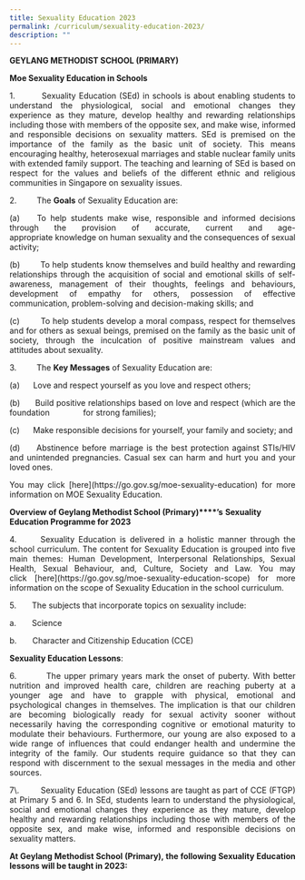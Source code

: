 ```yaml
---
title: Sexuality Education 2023
permalink: /curriculum/sexuality-education-2023/
description: ""
---
```

**GEYLANG METHODIST SCHOOL (PRIMARY)**

**Moe Sexua****l****ity Education in Schools**

<p style="text-align: justify;">1.         Sexuality Education (SEd) in schools is about enabling students to understand the physiological, social and emotional changes they experience as they mature, develop healthy and rewarding relationships including those with members of the opposite sex, and make wise, informed and responsible decisions on sexuality matters. SEd is premised on the importance of the family as the basic unit of society. This means encouraging healthy, heterosexual marriages and stable nuclear family units with extended family support. The teaching and learning of SEd is based on respect for the values and beliefs of the different ethnic and religious communities in Singapore on sexuality issues.

2.         The **Goals** of Sexuality Education are:<br>

<p style="text-align: justify;">(a)    To help students make wise, responsible and informed decisions through the provision of accurate, current and age-appropriate knowledge on human sexuality and the consequences of sexual activity;

<p style="text-align: justify;">(b)        To help students know themselves and build healthy and rewarding relationships through the acquisition of social and emotional skills of self-awareness, management of their thoughts, feelings and behaviours, development of empathy for others, possession of effective communication, problem-solving and decision-making skills; and

<p style="text-align: justify;">(c)        To help students develop a moral compass, respect for themselves and for others as sexual beings, premised on the family as the basic unit of society, through the inculcation of positive mainstream values and attitudes about sexuality.

3.         The **Key Messages** of Sexuality Education are:

<p style="text-align: justify;">(a)      Love and respect yourself as you love and respect others;

<p style="text-align: justify;">(b)      Build positive relationships based on love and respect (which are the foundation               for strong families);

<p style="text-align: justify;">(c)      Make responsible decisions for yourself, your family and society; and

<p style="text-align: justify;">(d)     Abstinence before marriage is the best protection against STIs/HIV and unintended pregnancies. Casual sex can harm and hurt you and your loved ones.

<p style="text-align: justify;">You may click [here](https://go.gov.sg/moe-sexuality-education) for more information on MOE Sexuality Education.

**Overview of Geylang Methodist School (Primary)****’s** **Sexuality Education Programme for 2023**

<p style="text-align: justify;">4.      Sexuality Education is delivered in a holistic manner through the school curriculum. The content for Sexuality Education is grouped into five main themes: Human Development, Interpersonal Relationships, Sexual Health, Sexual Behaviour, and, Culture, Society and Law. You may click [here](https://go.gov.sg/moe-sexuality-education-scope) for more information on the scope of Sexuality Education in the school curriculum.

5.       The subjects that incorporate topics on sexuality include:

a.       Science

b.       Character and Citizenship Education (CCE)

**Sexuality Education Lessons**:

<p style="text-align: justify;">6.         The upper primary years mark the onset of puberty. With better nutrition and improved health care, children are reaching puberty at a younger age and have to grapple with physical, emotional and psychological changes in themselves. The implication is that our children are becoming biologically ready for sexual activity sooner without necessarily having the corresponding cognitive or emotional maturity to modulate their behaviours. Furthermore, our young are also exposed to a wide range of influences that could endanger health and undermine the integrity of the family. Our students require guidance so that they can respond with discernment to the sexual messages in the media and other sources.

<p style="text-align: justify;">7\.         Sexuality Education (SEd) lessons are taught as part of CCE (FTGP) at Primary 5 and 6. In SEd, students learn to understand the physiological, social and emotional changes they experience as they mature, develop healthy and rewarding relationships including those with members of the opposite sex, and make wise, informed and responsible decisions on sexuality matters. 

<p style="text-align: justify;"><strong>At Geylang Methodist School (Primary), the following Sexuality Education lessons will be taught in 2023:
	

 